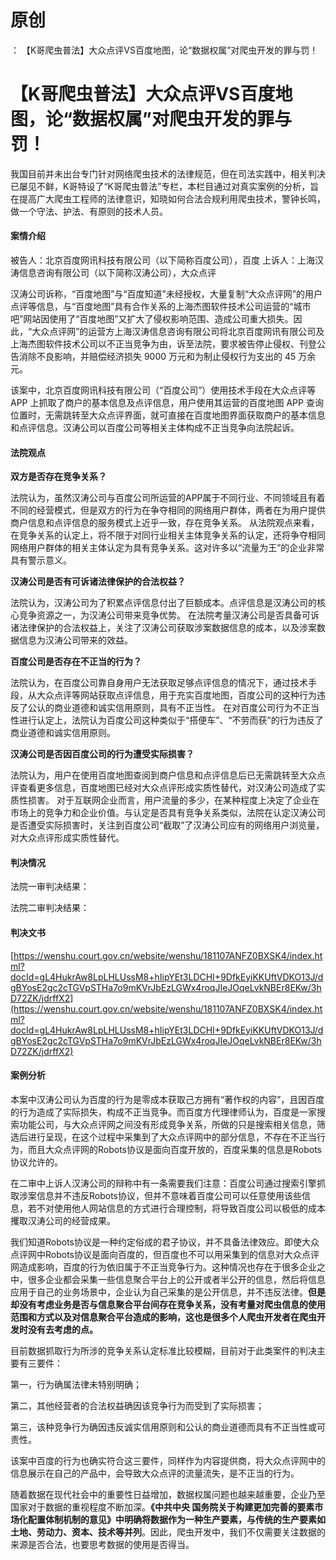 # 原创
：  【K哥爬虫普法】大众点评VS百度地图，论“数据权属”对爬虫开发的罪与罚！

# 【K哥爬虫普法】大众点评VS百度地图，论“数据权属”对爬虫开发的罪与罚！

> 
我国目前并未出台专门针对网络爬虫技术的法律规范，但在司法实践中，相关判决已屡见不鲜，K哥特设了“K哥爬虫普法”专栏，本栏目通过对真实案例的分析，旨在提高广大爬虫工程师的法律意识，知晓如何合法合规利用爬虫技术，警钟长鸣，做一个守法、护法、有原则的技术人员。


#### 案情介绍

> 
被告人：北京百度网讯科技有限公司（以下简称百度公司），百度
上诉人：上海汉涛信息咨询有限公司（以下简称汉涛公司），大众点评


汉涛公司诉称，“百度地图”与“百度知道”未经授权，大量复制“大众点评网”的用户点评等信息，与“百度地图”具有合作关系的上海杰图软件技术公司运营的“城市吧”网站因使用了“百度地图”又扩大了侵权影响范围、造成公司重大损失。因此，“大众点评网”的运营方上海汉涛信息咨询有限公司将北京百度网讯有限公司及上海杰图软件技术公司以不正当竞争为由，诉至法院，要求被告停止侵权、刊登公告消除不良影响，并赔偿经济损失 9000 万元和为制止侵权行为支出的 45 万余元。

该案中，北京百度网讯科技有限公司（“百度公司”）使用技术手段在大众点评等 APP 上抓取了商户的基本信息及点评信息，用户使用其运营的百度地图 APP 查询位置时，无需跳转至大众点评界面，就可直接在百度地图界面获取商户的基本信息和点评信息。汉涛公司以百度公司等相关主体构成不正当竞争向法院起诉。

#### 法院观点

**双方是否存在竞争关系？**

法院认为，虽然汉涛公司与百度公司所运营的APP属于不同行业、不同领域且有着不同的经营模式，但是双方的行为在争夺相同的网络用户群体，两者在为用户提供商户信息和点评信息的服务模式上近乎一致，存在竞争关系。 从法院观点来看，在竞争关系的认定上，将不限于对同行业相关主体竞争关系的认定，还将争夺相同网络用户群体的相关主体认定为具有竞争关系。这对许多以“流量为王”的企业非常具有警示意义。

**汉涛公司是否有可诉诸法律保护的合法权益？**

法院认为，汉涛公司为了积累点评信息付出了巨额成本。点评信息是汉涛公司的核心竞争资源之一，为汉涛公司带来竞争优势。 在法院考量汉涛公司是否具备可诉诸法律保护的合法权益上，关注了汉涛公司获取涉案数据信息的成本，以及涉案数据信息为汉涛公司带来的效益。

**百度公司是否存在不正当的行为？**

法院认为，在百度公司靠自身用户无法获取足够点评信息的情况下，通过技术手段，从大众点评等网站获取点评信息，用于充实百度地图，百度公司的这种行为违反了公认的商业道德和诚实信用原则，具有不正当性。 在对百度公司行为不正当性进行认定上，法院认为百度公司这种类似于“搭便车”、“不劳而获”的行为违反了商业道德和诚实信用原则。

**汉涛公司是否因百度公司的行为遭受实际损害？**

法院认为，用户在使用百度地图查阅到商户信息和点评信息后已无需跳转至大众点评查看更多信息，百度地图已经对大众点评形成实质性替代，对汉涛公司造成了实质性损害。 对于互联网企业而言，用户流量的多少，在某种程度上决定了企业在市场上的竞争力和企业价值。与认定是否具有竞争关系类似，法院在认定汉涛公司是否遭受实际损害时，关注到百度公司“截取”了汉涛公司应有的网络用户浏览量，对大众点评形成实质性替代。

#### 判决情况

法院一审判决结果：

法院二审判决结果：

#### 判决文书

[https://wenshu.court.gov.cn/website/wenshu/181107ANFZ0BXSK4/index.html?docId=gL4HukrAw8LpLHLUssM8+hIipYEt3LDCHI+9DfkEyiKKUftVDKO13J/dgBYosE2gc2cTGVpSTHa7o9mKVrJbEzLGWx4roqJIeJOqeLvkNBEr8EKw/3hD72ZK/jdrffX2](https://wenshu.court.gov.cn/website/wenshu/181107ANFZ0BXSK4/index.html?docId=gL4HukrAw8LpLHLUssM8+hIipYEt3LDCHI+9DfkEyiKKUftVDKO13J/dgBYosE2gc2cTGVpSTHa7o9mKVrJbEzLGWx4roqJIeJOqeLvkNBEr8EKw/3hD72ZK/jdrffX2)

#### 案例分析

本案中汉涛公司认为百度的行为是零成本获取己方拥有“著作权的内容”，且因百度的行为造成了实际损失，构成不正当竞争。而百度方代理律师认为，百度是一家搜索功能公司，与大众点评网之间没有形成竞争关系，所做的只是搜索相关信息，筛选后进行呈现，在这个过程中采集到了大众点评网中的部分信息，不存在不正当行为，而且大众点评网的Robots协议是面向百度开放的，百度采集的信息是Robots协议允许的。

在二审中上诉人汉涛公司的辩称中有一条需要我们注意：百度公司通过搜索引擎抓取涉案信息并不违反Robots协议，但并不意味着百度公司可以任意使用该些信息，若不对使用他人网站信息的方式进行合理控制，将导致百度公司以极低的成本攫取汉涛公司的经营成果。

我们知道Robots协议是一种约定俗成的君子协议，并不具备法律效应。即使大众点评网中Robots协议是面向百度的，但百度也不可以用采集到的信息对大众点评网造成影响，百度的行为依旧属于不正当竞争行为。这种情况也存在于很多企业之中，很多企业都会采集一些信息聚合平台上的公开或者半公开的信息，然后将信息应用于自己的业务场景中，企业认为自己采集的是公开信息，并不违反法律。**但是却没有考虑业务是否与信息聚合平台间存在竞争关系，没有考量对爬虫信息的使用范围和方式以及对信息聚合平台造成的影响，这也是很多个人爬虫开发者在爬虫开发时没有去考虑的点。**

目前数据抓取行为所涉的竞争关系认定标准比较模糊，目前对于此类案件的判决主要有三要件：

第一，行为确属法律未特别明确；

第二，其他经营者的合法权益确因该竞争行为而受到了实际损害；

第三，该种竞争行为确因违反诚实信用原则和公认的商业道德而具有不正当性或可责性。

该案中百度的行为也确实符合这三要件，同样作为内容提供商，将大众点评网中的信息展示在自己的产品中，会导致大众点评的流量流失，是不正当的行为。

随着数据在现代社会中的重要性日益增加，数据权属问题也越来越重要，企业乃至国家对于数据的重视程度不断加深。**《中共中央 国务院关于构建更加完善的要素市场化配置体制机制的意见》中明确将数据作为一种生产要素，与传统的生产要素如土地、劳动力、资本、技术等并列**。因此，爬虫开发中，我们不仅需要关注数据的来源是否合法，也要思考数据的使用是否得当。
